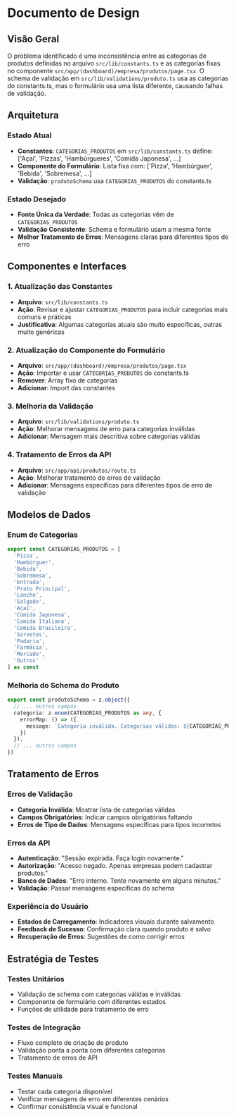 # Documento de Design

## Visão Geral

O problema identificado é uma inconsistência entre as categorias de produtos definidas no arquivo `src/lib/constants.ts` e as categorias fixas no componente `src/app/(dashboard)/empresa/produtos/page.tsx`. O schema de validação em `src/lib/validations/produto.ts` usa as categorias do constants.ts, mas o formulário usa uma lista diferente, causando falhas de validação.

## Arquitetura

### Estado Atual
- **Constantes**: `CATEGORIAS_PRODUTOS` em `src/lib/constants.ts` define: ['Açaí', 'Pizzas', 'Hambúrgueres', 'Comida Japonesa', ...]
- **Componente do Formulário**: Lista fixa com: ['Pizza', 'Hambúrguer', 'Bebida', 'Sobremesa', ...]
- **Validação**: `produtoSchema` usa `CATEGORIAS_PRODUTOS` do constants.ts

### Estado Desejado
- **Fonte Única da Verdade**: Todas as categorias vêm de `CATEGORIAS_PRODUTOS`
- **Validação Consistente**: Schema e formulário usam a mesma fonte
- **Melhor Tratamento de Erros**: Mensagens claras para diferentes tipos de erro

## Componentes e Interfaces

### 1. Atualização das Constantes
- **Arquivo**: `src/lib/constants.ts`
- **Ação**: Revisar e ajustar `CATEGORIAS_PRODUTOS` para incluir categorias mais comuns e práticas
- **Justificativa**: Algumas categorias atuais são muito específicas, outras muito genéricas

### 2. Atualização do Componente do Formulário
- **Arquivo**: `src/app/(dashboard)/empresa/produtos/page.tsx`
- **Ação**: Importar e usar `CATEGORIAS_PRODUTOS` do constants.ts
- **Remover**: Array fixo de categorias
- **Adicionar**: Import das constantes

### 3. Melhoria da Validação
- **Arquivo**: `src/lib/validations/produto.ts`
- **Ação**: Melhorar mensagens de erro para categorias inválidas
- **Adicionar**: Mensagem mais descritiva sobre categorias válidas

### 4. Tratamento de Erros da API
- **Arquivo**: `src/app/api/produtos/route.ts`
- **Ação**: Melhorar tratamento de erros de validação
- **Adicionar**: Mensagens específicas para diferentes tipos de erro de validação

## Modelos de Dados

### Enum de Categorias
```typescript
export const CATEGORIAS_PRODUTOS = [
  'Pizza',
  'Hambúrguer', 
  'Bebida',
  'Sobremesa',
  'Entrada',
  'Prato Principal',
  'Lanche',
  'Salgado',
  'Açaí',
  'Comida Japonesa',
  'Comida Italiana',
  'Comida Brasileira',
  'Sorvetes',
  'Padaria',
  'Farmácia',
  'Mercado',
  'Outros'
] as const
```

### Melhoria do Schema do Produto
```typescript
export const produtoSchema = z.object({
  // ... outros campos
  categoria: z.enum(CATEGORIAS_PRODUTOS as any, {
    errorMap: () => ({ 
      message: `Categoria inválida. Categorias válidas: ${CATEGORIAS_PRODUTOS.join(', ')}` 
    })
  }),
  // ... outros campos
})
```

## Tratamento de Erros

### Erros de Validação
- **Categoria Inválida**: Mostrar lista de categorias válidas
- **Campos Obrigatórios**: Indicar campos obrigatórios faltando
- **Erros de Tipo de Dados**: Mensagens específicas para tipos incorretos

### Erros da API
- **Autenticação**: "Sessão expirada. Faça login novamente."
- **Autorização**: "Acesso negado. Apenas empresas podem cadastrar produtos."
- **Banco de Dados**: "Erro interno. Tente novamente em alguns minutos."
- **Validação**: Passar mensagens específicas do schema

### Experiência do Usuário
- **Estados de Carregamento**: Indicadores visuais durante salvamento
- **Feedback de Sucesso**: Confirmação clara quando produto é salvo
- **Recuperação de Erros**: Sugestões de como corrigir erros

## Estratégia de Testes

### Testes Unitários
- Validação de schema com categorias válidas e inválidas
- Componente de formulário com diferentes estados
- Funções de utilidade para tratamento de erro

### Testes de Integração
- Fluxo completo de criação de produto
- Validação ponta a ponta com diferentes categorias
- Tratamento de erros de API

### Testes Manuais
- Testar cada categoria disponível
- Verificar mensagens de erro em diferentes cenários
- Confirmar consistência visual e funcional